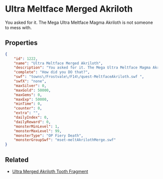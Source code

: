 # Ultra Meltface Merged Akriloth

You asked for it. The Mega Ultra Meltface Magma Akriloth is not someone to mess with.

## Properties

```json
{
    "id": 1222,
    "name": "Ultra Meltface Merged Akriloth",
    "description": "You asked for it. The Mega Ultra Meltface Magma Akriloth is not someone to mess with.",
    "complete": "How did you DO that?",
    "swf": "towns\/Frostvale\/F14\/quest-MeltfaceAkriloth.swf ",
    "swfX": "none",
    "maxSilver": 0,
    "maxGold": 50000,
    "maxGems": 0,
    "maxExp": 50000,
    "minTime": 0,
    "counter": 0,
    "extra": "",
    "dailyIndex": 0,
    "dailyReward": 0,
    "monsterMinLevel": 1,
    "monsterMaxLevel": 99,
    "monsterType": "OP Fiery Death",
    "monsterGroupSwf": "mset-meltAkrilothMerge.swf"
}
```

## Related

- [Ultra Merged Akriloth Tooth Fragment](../items/13376-ultra-merged-akriloth-tooth-fragment.md)

